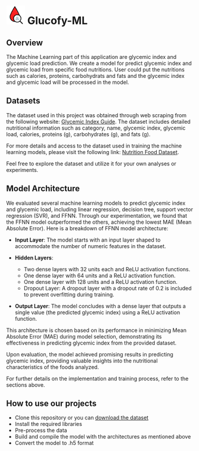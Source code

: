 # <img src="https://github.com/Glucofy-Team/.github/blob/main/profile/img/logo.png" width="50"> Glucofy-ML

## Overview
The Machine Learning part of this application are glycemic index and glycemic load prediction. We create a model for predict glycemic index and glycemic load from specific food nutritions. User could put the nutritions such as calories, proteins, carbohydrats and fats and the glycemic index and glycemic load will be processed in the model.

## Datasets
The dataset used in this project was obtained through web scraping from the following website: [Glycemic Index Guide](https://glycemic-index.net/). The dataset includes detailed nutritional information such as category, name, glycemic index, glycemic load, calories, proteins (g), carbohydrates (g), and fats (g).

For more details and access to the dataset used in training the machine learning models, please visit the following link: [Nutrition Food Dataset](https://github.com/Glucofy-Team/Glucofy-Machine-Learning/blob/main/data/nutrition%20food%20dataset%20-%20modified.csv).

Feel free to explore the dataset and utilize it for your own analyses or experiments.

## Model Architecture

We evaluated several machine learning models to predict glycemic index and glycemic load, including linear regression, decision tree, support vector regression (SVR), and FFNN. Through our experimentation, we found that the FFNN model outperformed the others, achieving the lowest MAE (Mean Absolute Error). Here is a breakdown of FFNN model architecture:

- **Input Layer**: The model starts with an input layer shaped to accommodate the number of numeric features in the dataset.

- **Hidden Layers**:

    - Two dense layers with 32 units each and ReLU activation functions.
    - One dense layer with 64 units and a ReLU activation function.
    - One dense layer with 128 units and a ReLU activation function.
    - Dropout Layer: A dropout layer with a dropout rate of 0.2 is included to prevent overfitting during training.

- **Output Layer**: The model concludes with a dense layer that outputs a single value (the predicted glycemic index) using a ReLU activation function.

This architecture is chosen based on its performance in minimizing Mean Absolute Error (MAE) during model selection, demonstrating its effectiveness in predicting glycemic index from the provided dataset.

Upon evaluation, the model achieved promising results in predicting glycemic index, providing valuable insights into the nutritional characteristics of the foods analyzed.

For further details on the implementation and training process, refer to the sections above.

## How to use our projects

- Clone this repository or you can [download the dataset](https://github.com/Glucofy-Team/Glucofy-Machine-Learning/blob/main/data/nutrition%20food%20dataset%20-%20modified.csv)
- Install the required libraries
- Pre-process the data
- Build and compile the model with the architectures as mentioned above
- Convert the model to .h5 format
